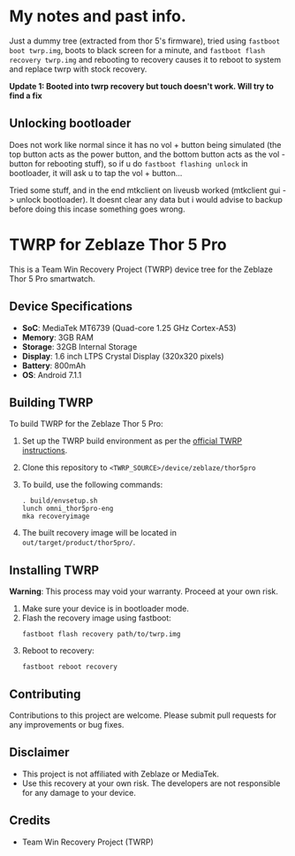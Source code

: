 # My notes and past info.

Just a dummy tree (extracted from thor 5's firmware), tried using `fastboot boot twrp.img`, boots to black screen for a minute, and `fastboot flash recovery twrp.img` and rebooting to recovery causes it to reboot to system and replace twrp with stock recovery.

**Update 1: Booted into twrp recovery but touch doesn't work. Will try to find a fix**

## Unlocking bootloader

Does not work like normal since it has no vol + button being simulated (the top button acts as the power button, and the bottom button acts as the vol - button for rebooting stuff), so if u do `fastboot flashing unlock` in bootloader, it will ask u to tap the vol + button...

Tried some stuff, and in the end mtkclient on liveusb worked (mtkclient gui -> unlock bootloader). It doesnt clear any data but i would advise to backup before doing this incase something goes wrong.


# TWRP for Zeblaze Thor 5 Pro

This is a Team Win Recovery Project (TWRP) device tree for the Zeblaze Thor 5 Pro smartwatch.

## Device Specifications

- **SoC**: MediaTek MT6739 (Quad-core 1.25 GHz Cortex-A53)
- **Memory**: 3GB RAM
- **Storage**: 32GB Internal Storage
- **Display**: 1.6 inch LTPS Crystal Display (320x320 pixels)
- **Battery**: 800mAh
- **OS**: Android 7.1.1

## Building TWRP

To build TWRP for the Zeblaze Thor 5 Pro:

1. Set up the TWRP build environment as per the [official TWRP instructions](https://twrp.me/dev/compile-twrp-from-source.html).

2. Clone this repository to `<TWRP_SOURCE>/device/zeblaze/thor5pro`

3. To build, use the following commands:
   ```
   . build/envsetup.sh
   lunch omni_thor5pro-eng
   mka recoveryimage
   ```

4. The built recovery image will be located in `out/target/product/thor5pro/`.

## Installing TWRP

**Warning**: This process may void your warranty. Proceed at your own risk.

1. Make sure your device is in bootloader mode.
2. Flash the recovery image using fastboot:
   ```
   fastboot flash recovery path/to/twrp.img
   ```
3. Reboot to recovery:
   ```
   fastboot reboot recovery
   ```

## Contributing

Contributions to this project are welcome. Please submit pull requests for any improvements or bug fixes.

## Disclaimer

- This project is not affiliated with Zeblaze or MediaTek.
- Use this recovery at your own risk. The developers are not responsible for any damage to your device.

## Credits

- Team Win Recovery Project (TWRP)
